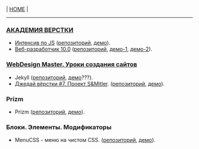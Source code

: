 <p>
  <span>| <a href="https://github.com/vik-vavilikhin/vik-vavilikhin.github.io">HOME</a> |</span>
</p>

<hr>
<!-- ----------------------------------------------------------- -->
<h3><a href="https://glo-academy.ru/frontenddeveloper/">АКАДЕМИЯ ВЕРСТКИ</a></h3>
<ul>
  <li><a href="https://www.youtube.com/watch?v=NHB0OJg9CMU">Интенсив по JS</a> 
    (<a href="https://github.com/vik-vavilikhin/IntensiveJS">репозиторий</a>, 
    <a href="https://vik-vavilikhin.github.io/IntensiveJS/">демо</a>).</li>
  <li><a href="https://study.up-skills.ru/teach/control/stream/view/id/6290544">Веб-разработчик 10.0</a> 
    (<a href="https://github.com/vik-vavilikhin/WebMaster10">репозиторий</a>, 
    <a href="https://vik-vavilikhin.github.io/WebMaster10/in-work/dist/">демо-1</a>,
    <a href="https://vik-vavilikhin.github.io/WebMaster10/video_50/dist/">демо-2</a>).</li>
</ul>
  
<h3><a href="https://webdesign-master.ru/">WebDesign Master. Уроки создания сайтов</a></h3>
<ul>
  <li>Jekyll 
    (<a href="https://github.com/vik-vavilikhin/Jekyll">репозиторий</a>, 
    <a href="https://vik-vavilikhin.github.io/Jekyll/dist/">демо</a>???).</li>
  <li><a href="https://www.youtube.com/watch?v=vWfRHtxy81Q&index=17&list=PLyf8LgkO_8q_-ELwz9tlMX8R5gMSRWNto">Джедай вёрстки #7. Проект S&Mitler</a>. 
    (<a href="https://github.com/vik-vavilikhin/S-Mitler">репозиторий</a>, 
    <a href="https://vik-vavilikhin.github.io/S-Mitler/app">демо</a>).</li>
</ul>

<h3>Prizm</h3>
<ul>
  <li>Prizm 
    (<a href="https://github.com/vik-vavilikhin/Prizm">репозиторий</a>, 
    <a href=" https://vik-vavilikhin.github.io/Prizm/app">демо</a>).</li>
</ul>


<h3>Блоки. Элементы. Модификаторы</h3>
<ul>
  <li>MenuCSS - меню на чистом CSS.  
    (<a href="https://github.com/vik-vavilikhin/MenuCSS">репозиторий</a>, 
    <a href="https://vik-vavilikhin.github.io/MenuCSS/dist/">демо</a>).
  </li>
</ul>
